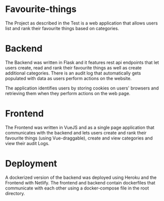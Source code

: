 # Favourite-things
The Project as described in the Test is a web application that allows users list and rank their favourite things based on 
categories.

# Backend
The Backend was written in Flask and it features rest api endpoints that let users create, read and rank their favourite 
things as well as create additional categories. There is an audit log that automatically gets populated with data as users 
perform actions on the website.

The application identifies users by storing cookies on users' browsers and retrieving them when they perform actions on the
web page. 

# Frontend
The Frontend was written in VueJS and as a single page application that communicates with the backend and lets users create
and rank their favourite things (using Vue-draggable), create and view categories and view their audit Logs.

# Deployment
A dockerized version of the backend was deployed using Heroku and the Frontend with Netlify. The frontend and backend contain 
dockerfiles that communicate with each other using a docker-compose file in the root directory.
